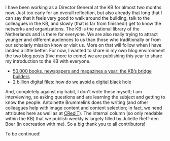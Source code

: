 I have been working as a Director General at the KB for almost two months now. Just too early for an overall reflection, but also already that long that I can say that it feels very good to walk around the building, talk to the colleagues in the KB, and slowly (that is far from finished!) get to know the networks and organizations. 
The KB is the national library of the Netherlands and is there for everyone. We are also really trying to attract younger and different audiences to us than those who traditionally or from our scholarly mission know or visit us. More on that will follow when I have landed a little better. For now, I wanted to share in my own blog environment the two blog posts (five more to come) we are publishing this year to share my introduction to the KB with everyone. 

- [50,000 books, newspapers and magazines a year: the KB’s bridge builders](https://www.kb.nl/en/blogs/50000-books-newspapers-and-magazines-year-kbs-bridge-builders)
- [2 billion digital files: how do we avoid a digital black hole](https://www.kb.nl/en/blogs/2-billion-digital-files-how-do-we-avoid-digital-black-hole)

And, completely against my habit, I don't write these myself; I am interviewing, so asking questions and are learning the subject and getting to know the people. Antoinette Brummelink does the writing (and other colleagues help with image content and content selection; in fact, we need attributes here as well as at [CRediT](https://credit.niso.org/)). The internal column (so only readable within the KB) that we publish weekly is largely filled by Juliette Rieff-den Boer (in cocreation with me). So a big thank you to all contributors! 

To be continued! 

